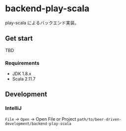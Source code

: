 backend-play-scala
===

play-scala によるバックエンド実装。

Get start
---
TBD

### Requirements
- JDK 1.8.x
- Scala 2.11.7


Development
---

### IntelliJ
`File` -> `Open` -> Open File or Project `path/to/beer-driven-development/backend-play-scala`
